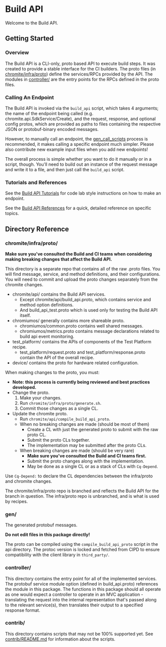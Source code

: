 # Build API

Welcome to the Build API.

## Getting Started

### Overview

The Build API is a CLI-only, proto based API to execute build steps. It was
created to provide a stable interface for the CI builders. The proto files (in
[chromite/infra/proto](#chromite/infra/proto/)) define the services/RPCs
provided by the API. The modules in [controller/](./controller/) are the entry
points for the RPCs defined in the proto files.

### Calling An Endpoint

The Build API is invoked via the `build_api` script, which takes 4 arguments;
the name of the endpoint being called (e.g. chromite.api.SdkService/Create), and
the request, response, and optional config protos, which are provided as paths
to files containing the respective JSON or protobuf-binary encoded messages.

However, to manually call an endpoint, the
[gen_call_scripts](./contrib/README.md#gen_call_scripts_call_templates_and-call_scripts)
process is recommended, it makes calling a specific endpoint much simpler.
Please also contribute new example input files when you add new endpoints!

The overall process is simple whether you want to do it manually or in a script,
though. You'll need to build out an instance of the request message and write it
to a file, and then just call the `build_api` script.

### Tutorials and References

See the [Build API Tutorials](./tutorials/0_introduction.md) for code lab style
instructions on how to make an endpoint.

See the [Build API References](./references) for a quick, detailed reference on
specific topics.

## Directory Reference

### chromite/infra/proto/

**Make sure you've consulted the Build and CI teams when considering making
breaking changes that affect the Build API.**

This directory is a separate repo that contains all of the raw .proto files. You
will find message, service, and method definitions, and their configurations.
You will need to commit and upload the proto changes separately from the
chromite changes.

*   chromite/api/ contains the Build API services.
    *   Except chromite/api/build_api.proto, which contains service and method
        option definitions.
    *   And build_api_test.proto which is used only for testing the Build API
        itself.
*   chromiumos/ generally contains more shareable proto.
    *   chromiumos/common.proto contains well shared messages.
    *   chromiumos/metrics.proto contains message declarations related to build
        api event monitoring.
*   test_platform/ contains the APIs of components of the Test Platform recipe.
    *   test_platform/request.proto and test_platform/response.proto contain the
        API of the overall recipe.
*   device/ contains the proto for hardware related configuration.

When making changes to the proto, you must:

*   **Note: this process is currently being reviewed and best practices
    developed.**
*   Change the proto.
    1.  Make your changes.
    1.  Run `chromite/infra/proto/generate.sh`.
    1.  Commit those changes as a single CL.
*   Update the chromite proto.
    *   Run `chromite/api/compile_build_api_proto`.
    *   When no breaking changes are made (should be most of them)
        *   Create a CL with just the generated proto to submit with the raw
            proto CL.
        *   Submit the proto CLs together.
        *   The implementation may be submitted after the proto CLs.
    *   When breaking changes are made (should be very rare)
        *   **Make sure you've consulted the Build and CI teams first.**
        *   Submit the proto changes along with the implementation.
        *   May be done as a single CL or as a stack of CLs with `Cq-Depend`.

Use `Cq-Depend:` to declare the CL dependencies between the infra/proto and
chromite changes.

The chromite/infra/proto repo is branched and reflects the Build API for the
branch in question. The infra/proto repo is unbranched, and is what is used by
recipes.

### gen/

The generated protobuf messages.

**Do not edit files in this package directly!**

The proto can be compiled using the `compile_build_api_proto` script in the api
directory. The protoc version is locked and fetched from CIPD to ensure
compatibility with the client library in `third_party/`.

### controller/

This directory contains the entry point for all of the implemented services. The
protobuf service module option (defined in build_api.proto) references the
module in this package. The functions in this package should all operate as one
would expect a controller to operate in an MVC application - translating the
request into the internal representation that's passed along to the relevant
service(s), then translates their output to a specified response format.

### contrib/

This directory contains scripts that may not be 100% supported yet. See
[contrib/README.md](./contrib/README.md) for information about the scripts.
